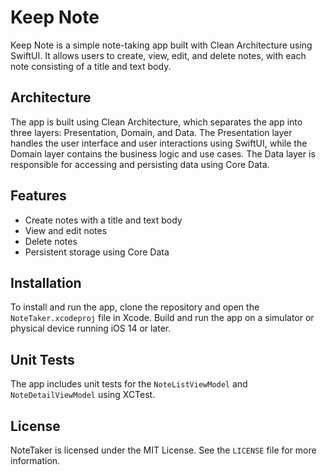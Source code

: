 # Keep Note

Keep Note is a simple note-taking app built with Clean Architecture using SwiftUI. It allows users to create, view, edit, and delete notes, with each note consisting of a title and text body.

## Architecture

The app is built using Clean Architecture, which separates the app into three layers: Presentation, Domain, and Data. The Presentation layer handles the user interface and user interactions using SwiftUI, while the Domain layer contains the business logic and use cases. The Data layer is responsible for accessing and persisting data using Core Data.

## Features

- Create notes with a title and text body
- View and edit notes
- Delete notes
- Persistent storage using Core Data

## Installation

To install and run the app, clone the repository and open the `NoteTaker.xcodeproj` file in Xcode. Build and run the app on a simulator or physical device running iOS 14 or later.

## Unit Tests

The app includes unit tests for the `NoteListViewModel` and `NoteDetailViewModel` using XCTest.

## License

NoteTaker is licensed under the MIT License. See the `LICENSE` file for more information.

